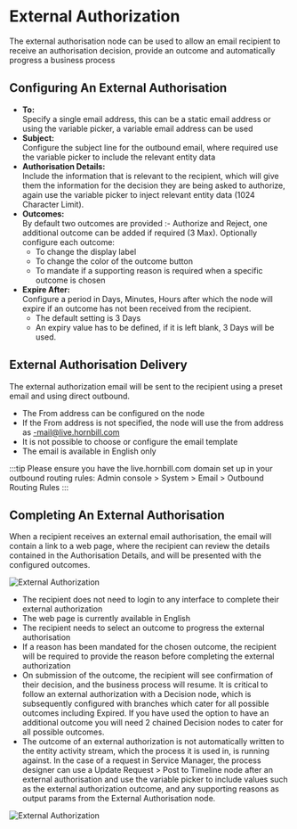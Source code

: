 # External Authorization
The external authorisation node can be used to allow an email recipient to receive an authorisation decision, provide an outcome and automatically progress a business process

## Configuring An External Authorisation
* **To:**<br>Specify a single email address, this can be a static email address or using the variable picker, a variable email address can be used
* **Subject:**<br>Configure the subject line for the outbound email, where required use the variable picker to include the relevant entity data
* **Authorisation Details:**<br>Include the information that is relevant to the recipient, which will give them the information for the decision they are being asked to authorize, again use the variable picker to inject relevant entity data (1024 Character Limit).
* **Outcomes:**<br>By default two outcomes are provided :- Authorize and Reject, one additional outcome can be added if required (3 Max). Optionally configure each outcome:
    * To change the display label
    * To change the color of the outcome button
    * To mandate if a supporting reason is required when a specific outcome is chosen
* **Expire After:**<br>Configure a period in Days, Minutes, Hours after which the node will expire if an outcome has not been received from the recipient.
    * The default setting is 3 Days
    * An expiry value has to be defined, if it is left blank, 3 Days will be used.

## External Authorisation Delivery
The external authorization email will be sent to the recipient using a preset email and using direct outbound.

* The From address can be configured on the node
* If the From address is not specified, the node will use the from address as <INSTANCENAME>-mail@live.hornbill.com
* It is not possible to choose or configure the email template
* The email is available in English only

:::tip
Please ensure you have the live.hornbill.com domain set up in your outbound routing rules:
Admin console > System > Email > Outbound Routing Rules
:::

## Completing An External Authorisation
When a recipient receives an external email authorisation, the email will contain a link to a web page, where the recipient can review the details contained in the Authorisation Details, and will be presented with the configured outcomes.

![External Authorization](/_books/servicemanager-config/customize/workflows/images/external-authorization-email.png)

* The recipient does not need to login to any interface to complete their external authorization
* The web page is currently available in English
* The recipient needs to select an outcome to progress the external authorisation
* If a reason has been mandated for the chosen outcome, the recipient will be required to provide the reason before completing the external authorization
* On submission of the outcome, the recipient will see confirmation of their decision, and the business process will resume. It is critical to follow an external authorization with a Decision node, which is subsequently configured with branches which cater for all possible outcomes including Expired. If you have used the option to have an additional outcome you will need 2 chained Decision nodes to cater for all possible outcomes.
* The outcome of an external authorization is not automatically written to the entity activity stream, which the process it is used in, is running against. In the case of a request in Service Manager, the process designer can use a Update Request > Post to Timeline node after an external authorisation and use the variable picker to include values such as the external authorization outcome, and any supporting reasons as output params from the External Authorisation node.

![External Authorization](/_books/servicemanager-config/customize/workflows/images/completing-external-authorization.png)

<!-- https://wiki.hornbill.com/index.php?title=External_Authorisation -->